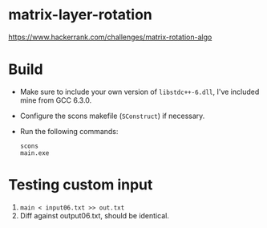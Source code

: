 # matrix-layer-rotation

https://www.hackerrank.com/challenges/matrix-rotation-algo

# Build

* Make sure to include your own version of `libstdc++-6.dll`, I've included mine from GCC 6.3.0.
* Configure the scons makefile (`SConstruct`) if necessary.
* Run the following commands:

    `scons`  
    `main.exe`  

# Testing custom input

1. `main < input06.txt >> out.txt`
2. Diff against output06.txt, should be identical.
